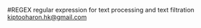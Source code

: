 #REGEX
 regular expression for text processing and text filtration
<author><kiptooharon.hk@gmail.com>
